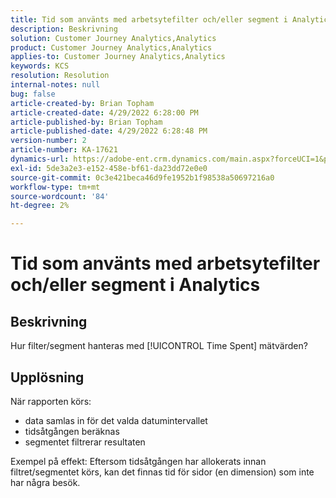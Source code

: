 ```yaml
---
title: Tid som använts med arbetsytefilter och/eller segment i Analytics
description: Beskrivning
solution: Customer Journey Analytics,Analytics
product: Customer Journey Analytics,Analytics
applies-to: Customer Journey Analytics,Analytics
keywords: KCS
resolution: Resolution
internal-notes: null
bug: false
article-created-by: Brian Topham
article-created-date: 4/29/2022 6:28:00 PM
article-published-by: Brian Topham
article-published-date: 4/29/2022 6:28:48 PM
version-number: 2
article-number: KA-17621
dynamics-url: https://adobe-ent.crm.dynamics.com/main.aspx?forceUCI=1&pagetype=entityrecord&etn=knowledgearticle&id=6bd99d18-eac7-ec11-a7b6-0022480a10ee
exl-id: 5de3a2e3-e152-458e-bf61-da23dd72e0e0
source-git-commit: 0c3e421beca46d9fe1952b1f98538a50697216a0
workflow-type: tm+mt
source-wordcount: '84'
ht-degree: 2%

---
```


# Tid som använts med arbetsytefilter och/eller segment i Analytics

## Beskrivning

Hur filter/segment hanteras med [!UICONTROL Time Spent] mätvärden?

## Upplösning


När rapporten körs:

- data samlas in för det valda datumintervallet
- tidsåtgången beräknas
- segmentet filtrerar resultaten


Exempel på effekt: Eftersom tidsåtgången har allokerats innan filtret/segmentet körs, kan det finnas tid för sidor (en dimension) som inte har några besök.
